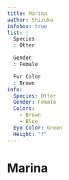 ```yaml
---
title: Marina
author: Shizuka
infobox: true
list: |
  Species
  : Otter

  Gender
  : Female

  Fur Color
  : Brown
info:
  Species: Otter
  Gender: Female
  Colors:
    - Brown
    - Blue
  Eye Color: Green
  Height: "?"
---
```


# Marina


